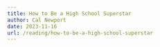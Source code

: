 ```yaml
---
title: How to Be a High School Superstar
author: Cal Newport
date: 2023-11-16
url: /reading/how-to-be-a-high-school-superstar
---
```

